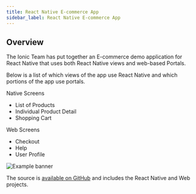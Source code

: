 ```yaml
---
title: React Native E-commerce App
sidebar_label: React Native E-commerce App
---
```


## Overview

The Ionic Team has put together an E-commerce demo application for React Native that uses both React Native views and web-based Portals. 

Below is a list of which views of the app use React Native and which portions of the app use portals.

Native Screens
- List of Products
- Individual Product Detail
- Shopping Cart 

Web Screens
- Checkout
- Help
- User Profile

![Example banner](/img/portals-diagram-reactnative.png)

The source is [available on GitHub](https://github.com/ionic-team/cs-portals-react-native-ecommerce) and includes the React Native and Web projects.